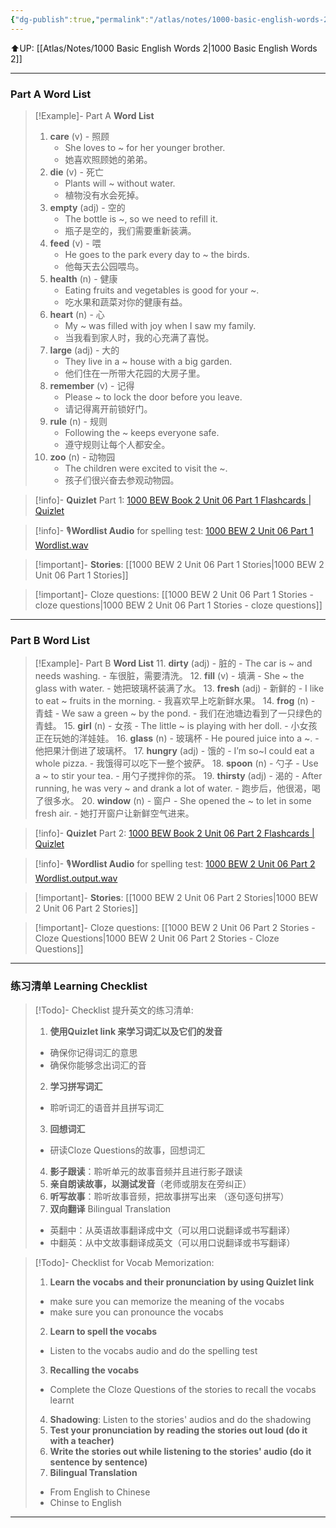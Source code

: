 ```yaml
---
{"dg-publish":true,"permalink":"/atlas/notes/1000-basic-english-words-2-unit-06/"}
---
```


⬆️UP: [[Atlas/Notes/1000 Basic English Words 2\|1000 Basic English Words 2]]

---
### Part A Word List


> [!Example]- Part A **Word List**
> 1. **care** (v) - 照顾
>     - She loves to ~ for her younger brother.
>     - 她喜欢照顾她的弟弟。
> 2. **die** (v) - 死亡
>     - Plants will ~ without water.
>     - 植物没有水会死掉。
> 3. **empty** (adj) - 空的
>     - The bottle is ~, so we need to refill it.
>     - 瓶子是空的，我们需要重新装满。
> 4. **feed** (v) - 喂
>     - He goes to the park every day to ~ the birds.
>     - 他每天去公园喂鸟。
> 5. **health** (n) - 健康
>     - Eating fruits and vegetables is good for your ~.
>     - 吃水果和蔬菜对你的健康有益。
> 6. **heart** (n) - 心
>     - My ~ was filled with joy when I saw my family.
>     - 当我看到家人时，我的心充满了喜悦。
> 7. **large** (adj) - 大的
>     - They live in a ~ house with a big garden.
>     - 他们住在一所带大花园的大房子里。
> 8. **remember** (v) - 记得
>     - Please ~ to lock the door before you leave.
>     - 请记得离开前锁好门。
> 9. **rule** (n) - 规则
>     - Following the ~ keeps everyone safe.
>     - 遵守规则让每个人都安全。
> 10. **zoo** (n) - 动物园
>     - The children were excited to visit the ~.
>     - 孩子们很兴奋去参观动物园。


> [!info]- **Quizlet** Part 1: [1000 BEW Book 2 Unit 06 Part 1 Flashcards | Quizlet]()

> [!info]- 🎙️**Wordlist Audio** for spelling test: [1000 BEW 2 Unit 06 Part 1 Wordlist.wav]()

> [!important]- **Stories**: [[1000 BEW 2 Unit 06 Part 1 Stories\|1000 BEW 2 Unit 06 Part 1 Stories]]

> [!important]- Cloze questions: [[1000 BEW 2 Unit 06 Part 1 Stories - cloze questions\|1000 BEW 2 Unit 06 Part 1 Stories - cloze questions]]

---
### Part B Word List


> [!Example]- Part B **Word List**
> 11. **dirty** (adj) - 脏的
>     - The car is ~ and needs washing.
>     - 车很脏，需要清洗。
> 12. **fill** (v) - 填满
>     - She ~ the glass with water.
>     - 她把玻璃杯装满了水。
> 13. **fresh** (adj) - 新鲜的
>     - I like to eat ~ fruits in the morning.
>     - 我喜欢早上吃新鲜水果。
> 14. **frog** (n) - 青蛙
>     - We saw a green ~ by the pond.
>     - 我们在池塘边看到了一只绿色的青蛙。
> 15. **girl** (n) - 女孩
>     - The little ~ is playing with her doll.
>     - 小女孩正在玩她的洋娃娃。
> 16. **glass** (n) - 玻璃杯
>     - He poured juice into a ~.
>     - 他把果汁倒进了玻璃杯。
> 17. **hungry** (adj) - 饿的
>     - I’m so~I could eat a whole pizza.
>     - 我饿得可以吃下一整个披萨。
> 18. **spoon** (n) - 勺子
>     - Use a ~ to stir your tea.
>     - 用勺子搅拌你的茶。
> 19. **thirsty** (adj) - 渴的
>     - After running, he was very ~ and drank a lot of water.
>     - 跑步后，他很渴，喝了很多水。
> 20. **window** (n) - 窗户
>     - She opened the ~ to let in some fresh air.
>     - 她打开窗户让新鲜空气进来。

> [!info]- **Quizlet** Part 2: [1000 BEW Book 2 Unit 06 Part 2 Flashcards | Quizlet]()

> [!info]- 🎙️**Wordlist Audio** for spelling test: [1000 BEW 2 Unit 06 Part 2 Wordlist.output.wav]()

> [!important]- **Stories**: [[1000 BEW 2 Unit 06 Part 2 Stories\|1000 BEW 2 Unit 06 Part 2 Stories]]

> [!important]- Cloze questions: [[1000 BEW 2 Unit 06 Part 2 Stories - Cloze Questions\|1000 BEW 2 Unit 06 Part 2 Stories - Cloze Questions]]

---
### 练习清单 Learning Checklist

> [!Todo]- Checklist 提升英文的练习清单:
> 1. **使用Quizlet link 来学习词汇以及它们的发音** 
>	- 确保你记得词汇的意思 
>	- 确保你能够念出词汇的音 
> 2. **学习拼写词汇** 
>	- 聆听词汇的语音并且拼写词汇 
> 3. **回想词汇**
>	- 研读Cloze Questions的故事，回想词汇 
> 4. **影子跟读**：聆听单元的故事音频并且进行影子跟读 
> 5. **亲自朗读故事，以测试发音**（老师或朋友在旁纠正）
> 6. **听写故事**：聆听故事音频，把故事拼写出来 （逐句逐句拼写）
> 7. **双向翻译** Bilingual Translation 
>	- 英翻中：从英语故事翻译成中文（可以用口说翻译或书写翻译）
>	- 中翻英：从中文故事翻译成英文（可以用口说翻译或书写翻译）

> [!Todo]- Checklist for Vocab Memorization:
> 
> 1. **Learn the vocabs and their pronunciation by using Quizlet link**
>	- make sure you can memorize the meaning of the vocabs
>	- make sure you can pronounce the vocabs
> 2. **Learn to spell the vocabs**
>	- Listen to the vocabs audio and do the spelling test
> 3. **Recalling the vocabs**
>	- Complete the Cloze Questions of the stories to recall the vocabs learnt
> 4. **Shadowing**: Listen to the stories' audios and do the shadowing
> 5. **Test your pronunciation by reading the stories out loud (do it with a teacher)**
> 6. **Write the stories out while listening to the stories' audio (do it sentence by sentence)**
> 7. **Bilingual Translation** 
> 	- From English to Chinese
> 	- Chinse to English


---
